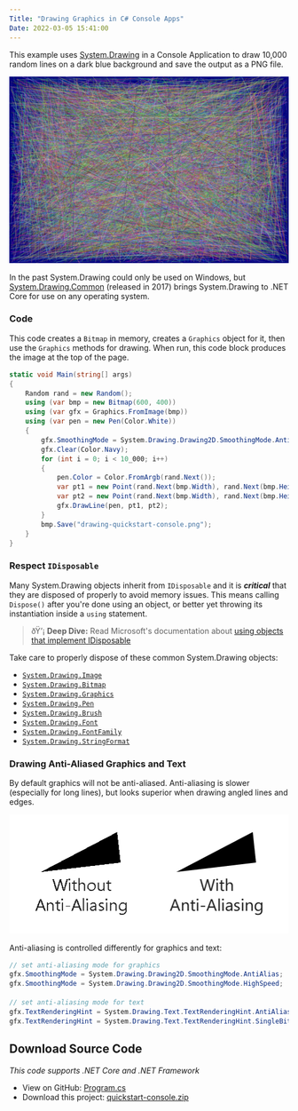 ```yaml
---
Title: "Drawing Graphics in C# Console Apps"
Date: 2022-03-05 15:41:00
---
```


This example uses [System.Drawing](https://docs.microsoft.com/en-us/dotnet/api/system.drawing) in a Console Application to draw 10,000 random lines on a dark blue background and save the output as a PNG file. 

<div align="center">

![](drawing-quickstart-console.png)

</div>

In the past System.Drawing could only be used on Windows, but [System.Drawing.Common](https://www.nuget.org/packages/System.Drawing.Common/) (released in 2017) brings System.Drawing to .NET Core for use on any operating system.

### Code

This code creates a `Bitmap` in memory, creates a `Graphics` object for it, then use the `Graphics` methods for drawing. When run, this code block produces the image at the top of the page.

```cs
static void Main(string[] args)
{
    Random rand = new Random();
    using (var bmp = new Bitmap(600, 400))
    using (var gfx = Graphics.FromImage(bmp))
    using (var pen = new Pen(Color.White))
    {
        gfx.SmoothingMode = System.Drawing.Drawing2D.SmoothingMode.AntiAlias;
        gfx.Clear(Color.Navy);
        for (int i = 0; i < 10_000; i++)
        {
            pen.Color = Color.FromArgb(rand.Next());
            var pt1 = new Point(rand.Next(bmp.Width), rand.Next(bmp.Height));
            var pt2 = new Point(rand.Next(bmp.Width), rand.Next(bmp.Height));
            gfx.DrawLine(pen, pt1, pt2);
        }
        bmp.Save("drawing-quickstart-console.png");
    }
}
```

### Respect `IDisposable`

Many System.Drawing objects inherit from `IDisposable` and it is ***critical*** that they are disposed of properly to avoid memory issues. This means calling `Dispose()` after you're done using an object, or better yet throwing its instantiation inside a `using` statement.

> ðŸ’¡ **Deep Dive:** Read Microsoft's documentation about [using objects that implement IDisposable](https://docs.microsoft.com/en-us/dotnet/standard/garbage-collection/using-objects)

Take care to properly dispose of these common System.Drawing objects:
* [`System.Drawing.Image`](https://docs.microsoft.com/en-us/dotnet/api/system.drawing.image)
* [`System.Drawing.Bitmap`](https://docs.microsoft.com/en-us/dotnet/api/system.drawing.bitmap)
* [`System.Drawing.Graphics`](https://docs.microsoft.com/en-us/dotnet/api/system.drawing.graphics)
* [`System.Drawing.Pen`](https://docs.microsoft.com/en-us/dotnet/api/system.drawing.pen)
* [`System.Drawing.Brush`](https://docs.microsoft.com/en-us/dotnet/api/system.drawing.brush)
* [`System.Drawing.Font`](https://docs.microsoft.com/en-us/dotnet/api/system.drawing.font)
* [`System.Drawing.FontFamily`](https://docs.microsoft.com/en-us/dotnet/api/system.drawing.fontfamily)
* [`System.Drawing.StringFormat`](https://docs.microsoft.com/en-us/dotnet/api/system.drawing.stringformat)


### Drawing Anti-Aliased Graphics and Text
By default graphics will not be anti-aliased. Anti-aliasing is slower (especially for long lines), but looks superior when drawing angled lines and edges. 

<div align="center">

![](anti-aliasing-example.png)

</div>

Anti-aliasing is controlled differently for graphics and text:

```cs
// set anti-aliasing mode for graphics
gfx.SmoothingMode = System.Drawing.Drawing2D.SmoothingMode.AntiAlias;
gfx.SmoothingMode = System.Drawing.Drawing2D.SmoothingMode.HighSpeed;

// set anti-aliasing mode for text
gfx.TextRenderingHint = System.Drawing.Text.TextRenderingHint.AntiAlias;
gfx.TextRenderingHint = System.Drawing.Text.TextRenderingHint.SingleBitPerPixel;
```

## Download Source Code

_This code supports .NET Core and .NET Framework_

* View on GitHub: [Program.cs](https://github.com/swharden/Csharp-Data-Visualization/blob/master/dev/old/drawing/quickstart-console/Program.cs)
* Download this project: [quickstart-console.zip](files/quickstart-console.zip)
